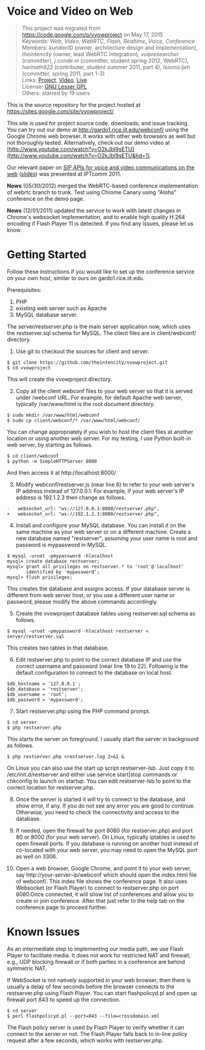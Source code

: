 # Voice and Video on Web

> This project was migrated from https://code.google.com/p/vvowproject on May 17, 2015  
> Keywords: *Web*, *Video*, *WebRTC*, *Flash*, *Realtime*, *Voice*, *Conference*  
> Members: *kundan10* (owner, architecture design and implementation), *theintencity* (owner, lead WebRTC integration), *voipresearcher* (committer), *j.conde.m* (committer, student spring 2012, WebRTC), *harinath922* (contributer, student summer 2011, part 4), *Isioma.Ijeh* (committer, spring 2011, part 1-3)  
> Links: [Project](https://sites.google.com/site/vvowproject/), [Video](http://www.youtube.com/watch?v=O2kJbI9sETU&hd=1), [Live](http://gardo1.rice.iit.edu/webconf/)  
> License: [GNU Lesser GPL](http://www.gnu.org/licenses/lgpl.html)  
> Others: starred by 19 users

This is the source repository for the project hosted at <https://sites.google.com/site/vvowproject/>

This site is used for project source code, downloads, and issue tracking. You can try out our demo at <http://gardo1.rice.iit.edu/webconf/> using the Google Chrome web browser. It works with other web browsers as well but not thoroughly tested. Alternatively, check out our demo video at [http://www.youtube.com/watch?v=O2kJbI9sETU](http://www.youtube.com/watch?v=O2kJbI9sETU&hd=1).

Our relevant paper on <a href='http://arxiv.org/abs/1106.6333'>SIP APIs for voice and video communications on the web</a> (<a href='http://www.slideshare.net/kundan10/voice-and-video-communications-on-the-web'>slides</a>) was presented at IPTcomm 2011.

**News** (05/30/2012) merged the WebRTC-based conference implementation of webrtc branch to trunk. Test using Chrome Canary using "Aloha" conference on the demo page.

**News** (12/01/2011) updated the service to work with latest changes in Chrome's websocket implementation, and to enable high quality H.264 encoding if Flash Player 11 is detected. If you find any issues, please let us know.

# Getting Started #

Follow these instructions if you would like to set up the conference service on your own host, similar to ours on gardo1.rice.iit.edu.

Prerequisites:
  1. PHP
  1. existing web server such as Apache
  1. MySQL database server.

The server/restserver.php is the main server application now, which uses the restserver.sql schema for MySQL. The client files are in client/webconf/ directory.

1) Use git to checkout the sources for client and server.
```
$ git clone https://github.com/theintencity/vvowproject.git
$ cd vvowproject
```
This will create the vvowproject directory.

2) Copy all the client webconf files to your web server so that it is served under /webconf URL. For example, for default Apache web server, typically /var/www/html is the root document directory.
```
$ sudo mkdir /var/www/html/webconf
$ sudo cp client/webconf/* /var/www/html/webconf/
```
You can change appropriately if you wish to host the client files at another location or using another web server. For my testing, I use Python built-in web server, by starting as follows.
```
$ cd client/webconf
$ python -m SimpleHTTPServer 8000
```
And then access it at http://localhost:8000/

3) Modify webconf/restserver.js (near line 6) to refer to your web server's IP address instead of 127.0.0.1. For example, if your web server's IP address is 192.1.2.3 then change as follows.
```
-   websocket_url: "ws://127.0.0.1:8080/restserver.php",
+   websocket_url: "ws://192.1.2.3:8080/restserver.php",
```

4) Install and configure your MySQL database. You can install it on the same machine as your web server or on a different machine. Create a new database named "restserver", assuming your user name is root and password is mypassword in MySQL.
```
$ mysql -uroot -pmypassword -hlocalhost
mysql> create database restserver;
mysql> grant all privileges on restserver.* to 'root'@'localhost' 
       identified by 'mypassword';
mysql> flush privileges;
```
This creates the database and assigns access. If your database server is different from web server host, or you use a different user name or password, please modify the above commands accordingly.

5) Create the vvowproject database tables using restserver.sql schema as follows.
```
$ mysql -uroot -pmypassword -hlocalhost restserver < server/restserver.sql
```
This creates two tables in that database.

6) Edit restserver.php to point to the correct database IP and use the correct username and password (near line 19 to 22). Following is the default configuration to connect to the database on local host.
```
$db_hostname = '127.0.0.1';
$db_database = 'restserver';
$db_username = 'root';
$db_password = 'mypassword';
```

7) Start restserver.php using the PHP command prompt.
```
$ cd server
$ php restserver.php
```
This starts the server on foreground. I usually start the server in background as follows.
```
$ php restserver.php >restserver.log 2>&1 &
```
On Linux you can also use the start up script restserver-lsb. Just copy it to /etc/init.d/restserver and either use service start|stop commands or chkconfig to launch on startup. You can edit restserver-lsb to point to the correct location for restserver.php.

8) Once the server is started it will try to connect to the database, and show error, if any. If you do not see any error you are good to continue. Otherwise, you need to check the connectivity and access to the database.

9) If needed, open the firewall for port 8080 (for restserver.php) and port 80 or 8000 (for your web server). On Linux, typically iptables is used to open firewall ports. If you database is running on another host instead of co-located with your web server, you may need to open the MySQL port as well on 3306.

10) Open a web browser, Google Chrome, and point it to your web server, say http://your-server-ip/webconf which should open the index.html file of webconf/. This index file shows the conference page. It also uses Websocket (or Flash Player) to connect to restserver.php on port 8080.Once connected, it will show list of conferences and allow you to create or join conference. After that just refer to the help tab on the conference page to proceed further.

# Known Issues #

As an intermediate step to implementing our media path, we use Flash Player to facilitate media. It does not work for restricted NAT and firewall, e.g., UDP blocking firewall or if both parties in a conference are behind symmetric NAT.

If WebSocket is not natively supported in your web browser, then there is usually a delay of few seconds before the browser connects to the restserver.php using Flash Player. You can start flashpolicyd.pl and open up firewall port 843 to speed up the connection.
```
$ cd server
$ perl flashpolicyd.pl --port=843 --file=crossdomain.xml
```
The Flash policy server is used by Flash Player to verify whether it can connect to the server or not. The Flash Player falls back to in-line policy request after a few seconds, which works with restserver.php.
